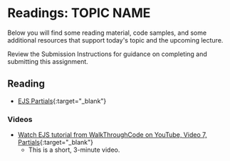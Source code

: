 # Readings: TOPIC NAME

Below you will find some reading material, code samples, and some additional resources that support today's topic and the upcoming lecture.

Review the Submission Instructions for guidance on completing and submitting this assignment.

## Reading

- [EJS Partials](https://medium.com/@henslejoseph/ejs-partials-f6f102cb7433){:target="_blank"}
  
<!-- ## Additional Resources

PLACEHOLDER -->

### Videos

- [Watch EJS tutorial from WalkThroughCode on YouTube, Video 7, Partials](https://www.youtube.com/watch?v=3_xEEH4fTEk&t=0s&index=7&list=PL7sCSgsRZ-slYARh3YJIqPGZqtGVqZRGt){:target="_blank"}
  - This is a short, 3-minute video.

<!-- ### Bookmark/Skim

PLACEHOLDER -->
